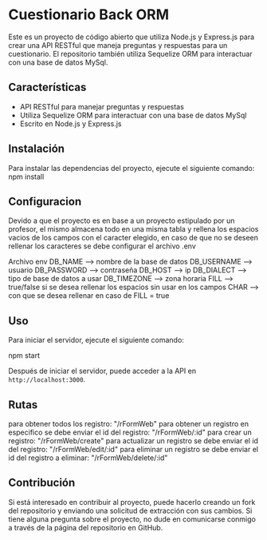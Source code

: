 # Cuestionario Back ORM

Este es un proyecto de código abierto que utiliza Node.js y Express.js para crear una API RESTful que maneja preguntas y respuestas para un cuestionario. El repositorio también utiliza Sequelize ORM para interactuar con una base de datos MySql.

## Características

- API RESTful para manejar preguntas y respuestas
- Utiliza Sequelize ORM para interactuar con una base de datos MySql
- Escrito en Node.js y Express.js

## Instalación

Para instalar las dependencias del proyecto, ejecute el siguiente comando:
npm install

## Configuracion
Devido a que el proyecto es en base a un proyecto estipulado por un profesor, el mismo almacena todo en una misma tabla y rellena los espacios vacios de los campos con el caracter elegido, en caso de que no se deseen rellenar los caracteres se debe configurar el archivo .env

Archivo env
DB_NAME --> nombre de la base de datos
DB_USERNAME --> usuario
DB_PASSWORD  --> contraseña
DB_HOST  --> ip 
DB_DIALECT --> tipo de base de datos a usar
DB_TIMEZONE --> zona horaria 
FILL --> true/false si se desea rellenar los espacios sin usar en los campos
CHAR  --> con que se desea rellenar en caso de FILL = true

## Uso

Para iniciar el servidor, ejecute el siguiente comando:

npm start

Después de iniciar el servidor, puede acceder a la API en `http://localhost:3000`.

## Rutas
para obtener todos los registro: "/rFormWeb" 
para obtener un registro en especifico se debe enviar el id del registro: "/rFormWeb/:id"
para crear un registro: "/rFormWeb/create"
para actualizar un registro se debe enviar el id del registro: "/rFormWeb/edit/:id"
para eliminar un registro se debe enviar el id del registro a eliminar: "/rFormWeb/delete/:id"

## Contribución

Si está interesado en contribuir al proyecto, puede hacerlo creando un fork del repositorio y enviando una solicitud de extracción con sus cambios. Si tiene alguna pregunta sobre el proyecto, no dude en comunicarse conmigo a través de la página del repositorio en GitHub.
